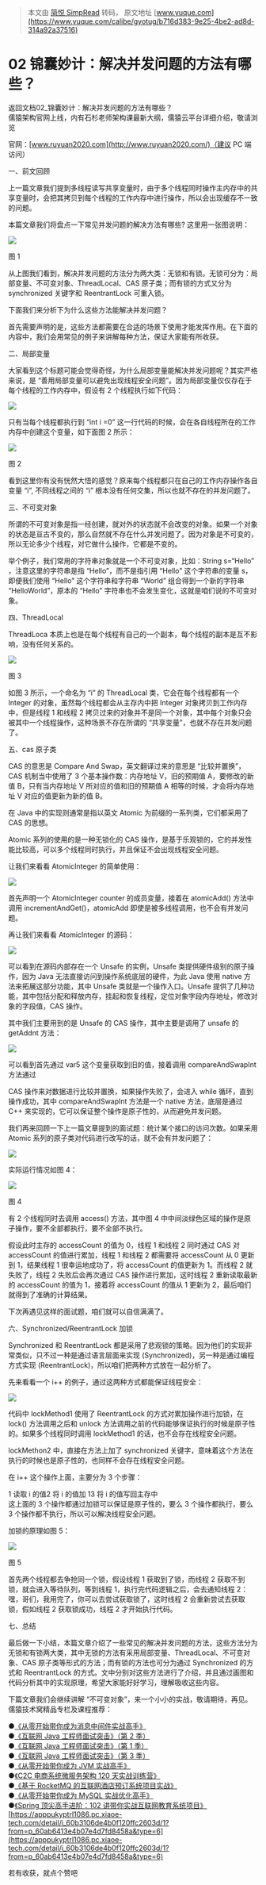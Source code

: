 > 本文由 [简悦 SimpRead](http://ksria.com/simpread/) 转码， 原文地址 [www.yuque.com](https://www.yuque.com/calibe/gyotug/b716d383-9e25-4be2-ad8d-314a92a37516)

02 锦囊妙计：解决并发问题的方法有哪些？
=====================

返回文档02_锦囊妙计：解决并发问题的方法有哪些？  
儒猿架构官网上线，内有石杉老师架构课最新大纲，儒猿云平台详细介绍，敬请浏览  
  
官网：[www.ruyuan2020.com](http://www.ruyuan2020.com/)（建议 PC 端访问）  
  
  
一、前文回顾  
  
上一篇文章我们提到多线程读写共享变量时，由于多个线程同时操作主内存中的共享变量时，会把其拷贝到每个线程的工作内存中进行操作，所以会出现缓存不一致的问题。  
  
本篇文章我们将盘点一下常见并发问题的解决方法有哪些? 这里用一张图说明：  
  
![](https://www.yuque.com/api/filetransfer/images?url=http%3A%2F%2Fwechatapppro-1252524126.file.myqcloud.com%2Fimage%2Fueditor%2F15735400_1622345382.png&sign=13c4d322c90e9db83333d8ce6a11ba88cdf432ecdcc65860c0858b09afe63501)  
  
图 1  
  
从上图我们看到，解决并发问题的方法分为两大类：无锁和有锁。无锁可分为：局部变量、不可变对象、ThreadLocal、CAS 原子类；而有锁的方式又分为 synchronized 关键字和 ReentrantLock 可重入锁。  
  
下面我们来分析下为什么这些方法能解决并发问题？  
  
首先需要声明的是，这些方法都需要在合适的场景下使用才能发挥作用。在下面的内容中，我们会用常见的例子来讲解每种方法，保证大家能有所收获。  
  
二、局部变量  
  
大家看到这个标题可能会觉得奇怪，为什么局部变量能解决并发问题呢？其实严格来说，是 “善用局部变量可以避免出现线程安全问题”。因为局部变量仅仅存在于每个线程的工作内存中，假设有 2 个线程执行如下代码：  
  
![](https://www.yuque.com/api/filetransfer/images?url=http%3A%2F%2Fwechatapppro-1252524126.file.myqcloud.com%2Fimage%2Fueditor%2F37313200_1622345382.png&sign=41d61be7ca49cf94b0bf5a484fe806ed3de57bc76db587e78200ad04bfad7778)  
  
只有当每个线程都执行到 “int i =0” 这一行代码的时候，会在各自线程所在的工作内存中创建这个变量，如下面图 2 所示：  
  
![](https://www.yuque.com/api/filetransfer/images?url=http%3A%2F%2Fwechatapppro-1252524126.file.myqcloud.com%2FapppuKyPtrl1086%2Fimage%2Fb_u_5efbf242e79a5_klVaiiYb%2Fkpew1m2k0442.jpg&sign=aa508e1bff2ba24963537d393dcc8380b1f01da471dfb490f56d9fcacf2a1b1c)  
  
图 2  
  
看到这里你有没有恍然大悟的感觉？原来每个线程都只在自己的工作内存操作各自变量 “i”, 不同线程之间的 “i” 根本没有任何交集，所以也就不存在的并发问题了。  
  
三、不可变对象  
  
所谓的不可变对象是指一经创建，就对外的状态就不会改变的对象。如果一个对象的状态是亘古不变的，那么自然就不存在什么并发问题了。因为对象是不可变的，所以无论多少个线程，对它做什么操作，它都是不变的。  
  
举个例子，我们常用的字符串对象就是一个不可变对象，比如：String s=“Hello” ，注意这里的字符串是指 “Hello”，而不是指引用 “Hello” 这个字符串的变量 s，即便我们使用 “Hello” 这个字符串和字符串 “World” 组合得到一个新的字符串 “HelloWorld”，原本的 “Hello” 字符串也不会发生变化，这就是咱们说的不可变对象。  
  
四、ThreadLocal  
  
ThreadLoca 本质上也是在每个线程有自己的一个副本，每个线程的副本是互不影响，没有任何关系的。  
  
![](https://www.yuque.com/api/filetransfer/images?url=http%3A%2F%2Fwechatapppro-1252524126.file.myqcloud.com%2Fimage%2Fueditor%2F62530700_1632627200.jpg&sign=18bfaff420bb742ba3db87257e267c6cbaf73ec29b1f4d411054422f2086a568)  
  
图 3  
  
如图 3 所示，一个命名为 “i” 的 ThreadLocal 类，它会在每个线程都有一个 Integer 的对象，虽然每个线程都会从主存内中把 Integer 对象拷贝到工作内存中，但是线程 1 和线程 2 拷贝过来的对象并不是同一个对象，其中每个对象只会被其中一个线程操作，这种场景不存在所谓的 “共享变量”，也就不存在并发问题了。  
  
五、cas 原子类  
  
CAS 的意思是 Compare And Swap，英文翻译过来的意思是 “比较并置换”，CAS 机制当中使用了 3 个基本操作数：内存地址 V，旧的预期值 A，要修改的新值 B，只有当内存地址 V 所对应的值和旧的预期值 A 相等的时候，才会将内存地址 V 对应的值更新为新的值 B。  
  
在 Java 中的实现则通常是指以英文 Atomic 为前缀的一系列类，它们都采用了 CAS 的思想。  
  
Atomic 系列的使用的是一种无锁化的 CAS 操作，是基于乐观锁的，它的并发性能比较高，可以多个线程同时执行，并且保证不会出现线程安全问题。  
  
让我们来看看 AtomicInteger 的简单使用：  
  
![](https://www.yuque.com/api/filetransfer/images?url=http%3A%2F%2Fwechatapppro-1252524126.file.myqcloud.com%2Fimage%2Fueditor%2F87596100_1622345382.png&sign=fb688f5d9b92daefb3f9e658cf5dfb9ce1dbda7ffeac02b4166038c2fd97afce)  
  
首先声明一个 AtomicInteger counter 的成员变量，接着在 atomicAdd() 方法中调用 incrementAndGet()，atomicAdd 即使是被多线程调用，也不会有并发问题。  
  
再让我们来看看 AtomicInteger 的源码：  
  
![](https://www.yuque.com/api/filetransfer/images?url=http%3A%2F%2Fwechatapppro-1252524126.file.myqcloud.com%2Fimage%2Fueditor%2F1640500_1622345383.png&sign=e4ec6785935e4b78ec45755431d44e59f709ec4a6632b8e6199f2d219ff523be)  
  
可以看到在源码内部存在一个 Unsafe 的实例，Unsafe 类提供硬件级别的原子操作，因为 Java 无法直接访问到操作系统底层的硬件，为此 Java 使用 native 方法来拓展这部分功能，其中 Unsafe 类就是一个操作入口。Unsafe 提供了几种功能，其中包括分配和释放内存，挂起和恢复线程，定位对象字段内存地址，修改对象的字段值，CAS 操作。  
  
其中我们主要用到的是 Unsafe 的 CAS 操作，其中主要是调用了 unsafe 的 getAddnt 方法：  
  
![](https://www.yuque.com/api/filetransfer/images?url=http%3A%2F%2Fwechatapppro-1252524126.file.myqcloud.com%2Fimage%2Fueditor%2F21234300_1622345383.png&sign=88064fbb7aab81605cf8e6b44012628ae34bb5d551764dc7d8a4ae17aab21e9f)  
  
可以看到首先通过 var5 这个变量获取到旧的值，接着调用 compareAndSwapInt 方法通过  
  
CAS 操作来对数据进行比较并置换，如果操作失败了，会进入 while 循环，直到操作成功，其中 compareAndSwapInt 方法是一个 native 方法，底层是通过 C++ 来实现的，它可以保证整个操作是原子性的，从而避免并发问题。  
  
我们再来回顾一下上一篇文章提到的面试题：统计某个接口的访问次数。如果采用 Atomic 系列的原子类对代码进行改写的话，就不会有并发问题了：  
  
![](https://www.yuque.com/api/filetransfer/images?url=http%3A%2F%2Fwechatapppro-1252524126.file.myqcloud.com%2Fimage%2Fueditor%2F39342900_1622345383.png&sign=71c8060e1b9e5a595eca14c2619f8ac64ce077bcd4e6de360ccb975b28081c08)  
  
实际运行情况如图 4：  
  
![](https://www.yuque.com/api/filetransfer/images?url=http%3A%2F%2Fwechatapppro-1252524126.file.myqcloud.com%2Fimage%2Fueditor%2F58919600_1622345383.png&sign=4481d174ef295f2edaa019d63d43b43968af473f1445e725eb29fbf3664d3d6d)  
  
图 4  
  
有 2 个线程同时去调用 access() 方法，其中图 4 中中间淡绿色区域的操作是原子操作，要不全部都执行，要不全部不执行。  
  
假设此时主存的 accessCount 的值为 0，线程 1 和线程 2 同时通过 CAS 对 accessCount 的值进行累加，线程 1 和线程 2 都需要将 accessCount 从 0 更新到 1，结果线程 1 很幸运地成功了，将 accessCount 的值更新为 1。而线程 2 就失败了，线程 2 失败后会再次通过 CAS 操作进行累加，这时线程 2 重新读取最新的 accessCount 的值为 1，接着将 accessCount 的值从 1 更新为 2，最后咱们就得到了准确的计算结果。  
  
下次再遇见这样的面试题，咱们就可以自信满满了。  
  
六、Synchronized/ReentrantLock 加锁  
  
Synchronized 和 ReentrantLock 都是采用了悲观锁的策略。因为他们的实现非常类似，只不过一种是通过语言层面来实现 (Synchronized)，另一种是通过编程方式实现 (ReentrantLock)，所以咱们把两种方式放在一起分析了。  
  
先来看看一个 i++ 的例子，通过这两种方式都能保证线程安全：  
  
![](https://www.yuque.com/api/filetransfer/images?url=http%3A%2F%2Fwechatapppro-1252524126.file.myqcloud.com%2Fimage%2Fueditor%2F56998100_1622677158.png&sign=bee9854f5bc39e1c369fcb3f65e2c7dfe04fd78f3ebb613b207911f30eb34c1e)  
  
代码中 lockMethod1 使用了 ReentrantLock 的方式对累加操作进行加锁，在 lock() 方法调用之后和 unlock 方法调用之前的代码能够保证执行的时候是原子性的。如果多个线程同时调用 lockMethod1 的话，也不会存在线程安全问题。  
  
lockMethon2 中，直接在方法上加了 synchronized 关键字，意味着这个方法在执行的时候也是原子性的，也同样不会存在线程安全问题。  
  
在 i++ 这个操作上面，主要分为 3 个步骤：  
  
1 读取 i 的值2 将 i 的值加 13 将 i 的值写回主存中  
这上面的 3 个操作都通过加锁可以保证是原子性的，要么 3 个操作都执行，要么 3 个操作都不执行，所以可以解决线程安全问题。  
  
加锁的原理如图 5：  
  
![](https://www.yuque.com/api/filetransfer/images?url=http%3A%2F%2Fwechatapppro-1252524126.file.myqcloud.com%2Fimage%2Fueditor%2F75657400_1622345383.png&sign=cfb13b9020a1dd1fbbb925d1a963a8f2fa6eca19aa99c07f3abd2ef7e744366d)  
  
图 5  
  
首先两个线程都去争抢同一个锁，假设线程 1 获取到了锁，而线程 2 获取不到锁，就会进入等待队列，等到线程 1，执行完代码逻辑之后，会去通知线程 2：嘿，哥们，我用完了，你可以去尝试获取锁了，这时线程 2 会重新尝试去获取锁，假如线程 2 获取锁成功，线程 2 才开始执行代码。  
  
七、总结  
  
最后做一下小结，本篇文章介绍了一些常见的解决并发问题的方法，这些方法分为无锁和有锁两大类，其中无锁的方法有采用局部变量、ThreadLocal、不可变对象、CAS 原子类等形式的方法；而有锁的方法也可分为通过 Synchronized 的方式和 ReentrantLock 的方式。文中分别对这些方法进行了介绍，并且通过画图和代码分析其中的实现原理，希望大家能好好学习，理解吸收这些内容。  
  
下篇文章我们会继续讲解 “不可变对象”，来一个小小的实战，敬请期待，再见。  
儒猿技术窝精品专栏及课程推荐：  
  
●[《从零开始带你成为消息中间件实战高手》](https://apppukyptrl1086.h5.xiaoeknow.com/v1/course/column/p_5d887e7ea3adc_KDm4nxCm?type=3)  
●[《互联网 Java 工程师面试突击》（第 2 季）](https://apppukyptrl1086.h5.xiaoeknow.com/v1/course/column/p_5d3110c3c0e9d_FnmTTtj4?type=3)  
●[《互联网 Java 工程师面试突击》（第 1 季）](https://apppukyptrl1086.h5.xiaoeknow.com/v1/course/column/p_5d3114935b4d7_CEcL8yMS?type=3)  
●[《互联网 Java 工程师面试突击》（第 3 季）](https://apppukyptrl1086.pc.xiaoe-tech.com/detail/p_5dd3ccd673073_9LnpmMju/6?fromH5=true)  
●[《从零开始带你成为 JVM 实战高手》](https://apppukyptrl1086.pc.xiaoe-tech.com/detail/p_5d0ef9900e896_MyDfcJi8/6)  
●[《C2C 电商系统微服务架构 120 天实战训练营》](https://apppukyptrl1086.h5.xiaoeknow.com/v1/course/column/p_5f1e9ddbe4b0a1003cafad34?type=3)  
●[《基于 RocketMQ 的互联网酒店预订系统项目实战》](https://apppukyptrl1086.h5.xiaoeknow.com/v1/course/column/p_5fd03fb3e4b04db7c093b40c?type=3)  
●[《从零开始带你成为 MySQL 实战优化高手》](https://apppukyptrl1086.pc.xiaoe-tech.com/detail/p_5e0c2a35dbbc9_MNDGDYba/6)  
●[《Spring 顶尖高手进阶：102 讲带你实战互联网教育系统项目》](https://apppukyptrl1086.pc.xiaoe-tech.com/detail/p_607d8356e4b0d4eb0392eeba/6)  
[https://apppukyptrl1086.pc.xiaoe-tech.com/detail/i_60b3106de4b0f120ffc2603d/1?from=p_60ab6413e4b07e4d7fd8458a&type=6](https://apppukyptrl1086.pc.xiaoe-tech.com/detail/i_60b3106de4b0f120ffc2603d/1?from=p_60ab6413e4b07e4d7fd8458a&type=6)  

若有收获，就点个赞吧